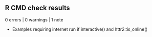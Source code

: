 ## R CMD check results

0 errors | 0 warnings | 1 note

* Examples requiring internet run if interactive() and httr2::is_online()
